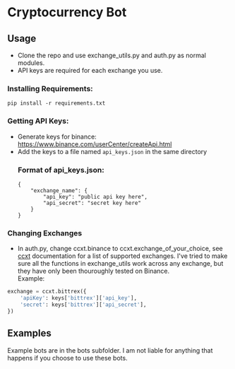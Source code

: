 # Cryptocurrency Bot

## Usage
* Clone the repo and use exchange_utils.py and auth.py as normal modules.
* API keys are required for each exchange you use.
### Installing Requirements:
`pip install -r requirements.txt`  
### Getting API Keys:
* Generate keys for binance: https://www.binance.com/userCenter/createApi.html  
* Add the keys to a file named `api_keys.json` in the same directory
    ### Format of api_keys.json:
    ```
    {
        "exchange_name": {
            "api_key": "public api key here",
            "api_secret": "secret key here"
        }
    }
    ```
### Changing Exchanges
* In auth.py, change  ccxt.binance to ccxt.exchange_of_your_choice, see [ccxt](https://github.com/ccxt/ccxt) documentation for a list of supported exchanges. I've tried to make sure all the functions in exchange_utils work across any exchange, but they have only been thouroughly tested on Binance.  
Example:
```python
exchange = ccxt.bittrex({
    'apiKey': keys['bittrex']['api_key'],
    'secret': keys['bittrex']['api_secret'],
})
```

## Examples
Example bots are in the bots subfolder. I am not liable for anything that happens if you choose to use these bots.
